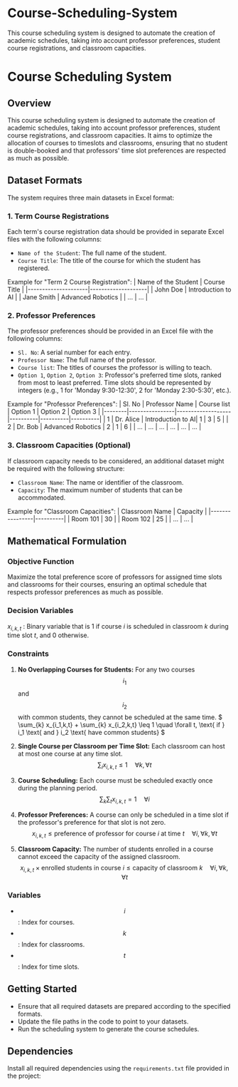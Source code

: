 # Course-Scheduling-System
This course scheduling system is designed to automate the creation of academic schedules, taking into account professor preferences, student course registrations, and classroom capacities.

# Course Scheduling System

## Overview
This course scheduling system is designed to automate the creation of academic schedules, taking into account professor preferences, student course registrations, and classroom capacities. It aims to optimize the allocation of courses to timeslots and classrooms, ensuring that no student is double-booked and that professors' time slot preferences are respected as much as possible.

## Dataset Formats
The system requires three main datasets in Excel format:

### 1. **Term Course Registrations**
Each term's course registration data should be provided in separate Excel files with the following columns:
- `Name of the Student`: The full name of the student.
- `Course Title`: The title of the course for which the student has registered.

Example for "Term 2 Course Registration":
| Name of the Student | Course Title       |
|---------------------|--------------------|
| John Doe            | Introduction to AI |
| Jane Smith          | Advanced Robotics  |
| ...                 | ...                |

### 2. **Professor Preferences**
The professor preferences should be provided in an Excel file with the following columns:
- `Sl. No`: A serial number for each entry.
- `Professor Name`: The full name of the professor.
- `Course list`: The titles of courses the professor is willing to teach.
- `Option 1`, `Option 2`, `Option 3`: Professor's preferred time slots, ranked from most to least preferred. Time slots should be represented by integers (e.g., 1 for 'Monday 9:30-12:30', 2 for 'Monday 2:30-5:30', etc.).

Example for "Professor Preferences":
| Sl. No | Professor Name | Course list       | Option 1 | Option 2 | Option 3 |
|--------|----------------|-------------------|----------|----------|----------|
| 1      | Dr. Alice      | Introduction to AI| 1        | 3        | 5        |
| 2      | Dr. Bob        | Advanced Robotics | 2        | 1        | 6        |
| ...    | ...            | ...               | ...      | ...      | ...      |

### 3. **Classroom Capacities** (Optional)
If classroom capacity needs to be considered, an additional dataset might be required with the following structure:
- `Classroom Name`: The name or identifier of the classroom.
- `Capacity`: The maximum number of students that can be accommodated.

Example for "Classroom Capacities":
| Classroom Name | Capacity |
|----------------|----------|
| Room 101       | 30       |
| Room 102       | 25       |
| ...            | ...      |

## Mathematical Formulation

### Objective Function
Maximize the total preference score of professors for assigned time slots and classrooms for their courses, ensuring an optimal schedule that respects professor preferences as much as possible.

### Decision Variables
$x_{i,k,t}$ : Binary variable that is 1 if course $i$ is scheduled in classroom $k$ during time slot $t$, and 0 otherwise.

### Constraints

1. **No Overlapping Courses for Students:**
   For any two courses $$ i_1 $$ and $$ i_2 $$ with common students, they cannot be scheduled at the same time.
   $ \sum_{k} x_{i_1,k,t} + \sum_{k} x_{i_2,k,t} \leq 1 \quad \forall t, \text{ if } i_1 \text{ and } i_2 \text{ have common students} $

2. **Single Course per Classroom per Time Slot:**
   Each classroom can host at most one course at any time slot.
   $$ \sum_{i} x_{i,k,t} \leq 1 \quad \forall k, \forall t $$

3. **Course Scheduling:**
   Each course must be scheduled exactly once during the planning period.
   $$ \sum_{k}\sum_{t} x_{i,k,t} = 1 \quad \forall i $$

4. **Professor Preferences:**
   A course can only be scheduled in a time slot if the professor's preference for that slot is not zero.
   $$ x_{i,k,t} \leq \text{preference of professor for course } i \text{ at time } t \quad \forall i, \forall k, \forall t $$

5. **Classroom Capacity:**
   The number of students enrolled in a course cannot exceed the capacity of the assigned classroom.
   $$ x_{i,k,t} \times \text{enrolled students in course } i \leq \text{capacity of classroom } k \quad \forall i, \forall k, \forall t $$

### Variables
- $$ i $$: Index for courses.
- $$ k $$: Index for classrooms.
- $$ t $$: Index for time slots.


## Getting Started
- Ensure that all required datasets are prepared according to the specified formats.
- Update the file paths in the code to point to your datasets.
- Run the scheduling system to generate the course schedules.

## Dependencies
Install all required dependencies using the `requirements.txt` file provided in the project:

